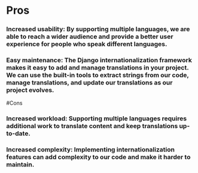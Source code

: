 # Pros

### Increased usability: By supporting multiple languages, we are able to reach a wider audience and provide a better user experience for people who speak different languages.
### Easy maintenance: The Django internationalization framework makes it easy to add and manage translations in your project. We can use the built-in tools to extract strings from our code, manage translations, and update our translations as our project evolves.


#Cons
### Increased workload: Supporting multiple languages requires additional work to translate content and keep translations up-to-date.
### Increased complexity: Implementing internationalization features can add complexity to our code and make it harder to maintain.

